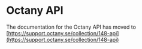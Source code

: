 Octany API
==========

The documentation for the Octany API has moved to [https://support.octany.se/collection/148-api](https://support.octany.se/collection/148-api)
